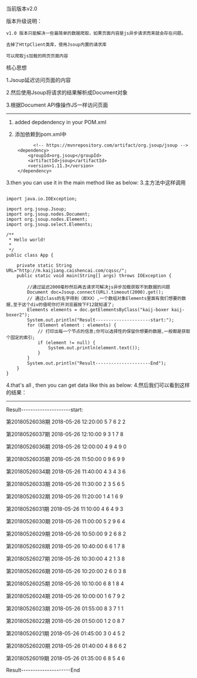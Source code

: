 

当前版本v2.0

版本升级说明：

```
v1.0 版本只能解决一些最简单的数据爬取，如果页面内容是js异步请求而来就会存在问题。

去掉了HttpClient类库，使用Jsoup内置的请求库

可以爬取js加载的网页页面内容
```

核心思想

1.Jsoup延迟访问页面的内容

2.然后使用Jsoup将请求的结果解析成Document对象

3.根据Document API像操作JS一样访问页面

--- 

1. added depdendency in your POM.xml 
1. 添加依赖到pom.xml中

              <!-- https://mvnrepository.com/artifact/org.jsoup/jsoup -->   
		<dependency>   
			<groupId>org.jsoup</groupId>    
			<artifactId>jsoup</artifactId>   
			<version>1.11.3</version>   
		</dependency>  

3.then you can use it in the main method  like as below:
3.主方法中这样调用
```

import java.io.IOException;

import org.jsoup.Jsoup;
import org.jsoup.nodes.Document;
import org.jsoup.nodes.Element;
import org.jsoup.select.Elements;

/**
 * Hello world!
 *
 */
public class App {
	
	private static String URL="http://m.kaijiang.caishencai.com/cqssc/";
	public static void main(String[] args) throws IOException {
		
		//通过延迟2000毫秒然后再去请求可解决js异步加载获取不到数据的问题
		Document doc=Jsoup.connect(URL).timeout(2000).get();
		// 通过class的名字得到（即XX）,一个数组对象Elements里面有我们想要的数据,至于这个div的值呢你打开浏览器按下F12就知道了;
		Elements elements = doc.getElementsByClass("kaij-boxer kaij-boxer2");
		System.out.println("Result---------------------start:");
		for (Element element : elements) {
			// 打印出每一个节点的信息;你可以选择性的保留你想要的数据,一般都是获取个固定的索引;
			if (element != null) {
				System.out.println(element.text());
			}
		}
		System.out.println("Result---------------------End");
	}
}
```
4.that's all , then you can get data like this as below:
4.然后我们可以看到这样的结果：
***

Result---------------------start:  

第20180526038期 2018-05-26 12:20:00 5 7 6 2 2 

第20180526037期 2018-05-26 12:10:00 9 3 1 7 8  

第20180526036期 2018-05-26 12:00:00 4 9 4 9 0  

第20180526035期 2018-05-26 11:50:00 0 9 6 9 9  

第20180526034期 2018-05-26 11:40:00 4 3 4 3 6  

第20180526033期 2018-05-26 11:30:00 2 3 5 6 5 

第20180526032期 2018-05-26 11:20:00 1 4 1 6 9 

第20180526031期 2018-05-26 11:10:00 4 6 4 9 3  

第20180526030期 2018-05-26 11:00:00 5 2 9 6 4  

第20180526029期 2018-05-26 10:50:00 9 2 6 8 2 

第20180526028期 2018-05-26 10:40:00 6 6 1 7 8 

第20180526027期 2018-05-26 10:30:00 4 2 1 3 8  

第20180526026期 2018-05-26 10:20:00 2 6 0 3 8  

第20180526025期 2018-05-26 10:10:00 6 8 1 8 4 

第20180526024期 2018-05-26 10:00:00 1 6 7 9 2  

第20180526023期 2018-05-26 01:55:00 8 3 7 1 1  

第20180526022期 2018-05-26 01:50:00 1 2 0 8 7  

第20180526021期 2018-05-26 01:45:00 3 0 4 5 2  

第20180526020期 2018-05-26 01:40:00 4 8 6 6 2  

第20180526019期 2018-05-26 01:35:00 6 8 5 4 6  

Result---------------------End

